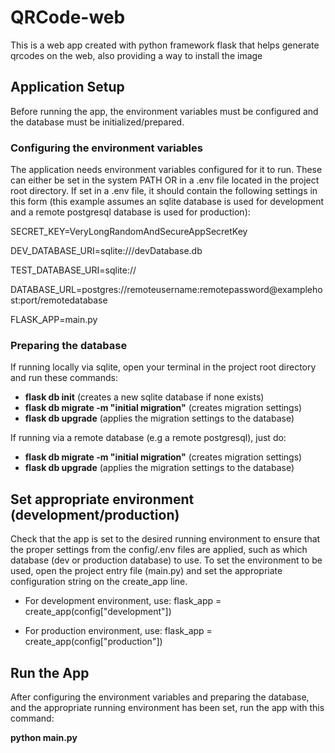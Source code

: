 # QRCode-web
This is a web app created with python framework flask that helps generate qrcodes on the web, also providing a way to install the image


## Application Setup
Before running the app, the environment variables must be configured and the 
database must be initialized/prepared. 

### Configuring the environment variables
The application needs environment variables configured for it to run. These can
either be set in the system PATH OR in a .env file located in the project root
directory. If set in a .env file, it should contain the following settings in
this form (this example assumes an sqlite database is used for development and
a remote postgresql database is used for production):

SECRET_KEY=VeryLongRandomAndSecureAppSecretKey

DEV_DATABASE_URI=sqlite:///devDatabase.db

TEST_DATABASE_URI=sqlite://

DATABASE_URL=postgres://remoteusername:remotepassword@examplehost:port/remotedatabase

FLASK_APP=main.py


### Preparing the database
 If running locally via sqlite, open your terminal in the project root directory
 and run these commands:

- __flask db init__     (creates a new sqlite database if none exists)
- __flask db migrate -m "initial migration"__   (creates migration settings)
- __flask db upgrade__  (applies the migration settings to the database)

If running via a remote database (e.g a remote postgresql), just do:

- __flask db migrate -m "initial migration"__   (creates migration settings)
- __flask db upgrade__  (applies the migration settings to the database)


## Set appropriate environment (development/production)
Check that the app is set to the desired running environment to ensure that
the proper settings from the config/.env files are applied, such as which
database (dev or production database) to use. To set the environment to be
used, open the project entry file (main.py) and set the appropriate configuration
string on the create_app line.

- For development environment, use:
    flask_app = create_app(config["development"])

- For production environment, use:
    flask_app = create_app(config["production"])


## Run the App
After configuring the environment variables and preparing the database, and the
appropriate running environment has been set, run the app with this command:

__python main.py__
